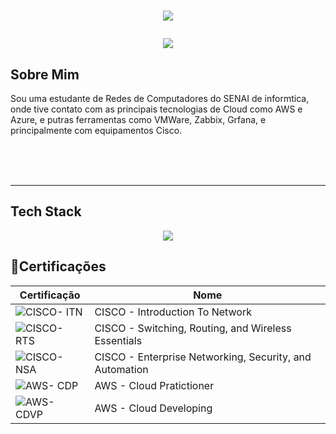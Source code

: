 <h1 align="center">
  <img src="https://capsule-render.vercel.app/api?type=blur&height=200&color=7F00FF&text=Karen%20Tibério&section=footer&reversal=false&textBg=false&fontSize=70&fontColor=bcf5bc"
</h1>

 <p h1 align="center">
  <img src="https://readme-typing-svg.herokuapp.com?font=Bebas+Neue&size=25&duration=6000&pause=1000&color=820BC8&center=true&vCenter=true&repeat=false&width=435&lines=Cloud+engineer+">
</p>

## Sobre Mim

Sou uma estudante de Redes de Computadores do SENAI de informtica, onde tive contato com as principais tecnologias de Cloud como AWS e Azure, e putras ferramentas como VMWare, Zabbix, Grfana, e principalmente com equipamentos Cisco. 

<br>
<br>
<br>

---

## Tech Stack 

<p align="center"> 
  <img src ="https://skillicons.dev/icons?i=linux,aws,azure,windows,nginx,grafana,arduino,debian">
</p>




## 🥇Certificações 
| Certificação | Nome |
| --- | --- |
| ![CISCO- ITN](https://img.shields.io/badge/CISCO_Introduction_To_Network-t?style=flat&logo=CISCO&logoSize=amg&color=black&link=https%3A%2F%2Fwww.credly.com%2Fbadges%2F30714c87-75a6-4364-b02d-d736041decea%2Flinked_in_profile) | CISCO - Introduction To Network
| ![CISCO- RTS](https://img.shields.io/badge/CISCO_Switching%2C_Routing%2C_and%20_Wireless_Essentials-t?style=flat&logo=CISCO&logoSize=amg&color=black) | CISCO - Switching, Routing, and Wireless Essentials
| ![CISCO- NSA](https://img.shields.io/badge/CISCO_Enterprise_Networking%2C_Security%2C_and_Automation-t?style=flat&logo=CISCO&logoSize=amg&color=black) | CISCO - Enterprise Networking, Security, and Automation
| ![AWS- CDP](https://img.shields.io/badge/AWS_Cloud_Pratictioner-t?style=flat&logo=amazonwebservices&logoSize=amg&color=black) | AWS - Cloud Pratictioner
| ![AWS- CDVP](https://img.shields.io/badge/AWS_Cloud_Developing-t?style=flat&logo=amazonwebservices&logoSize=amg&color=black) | AWS - Cloud Developing
   
   
   
